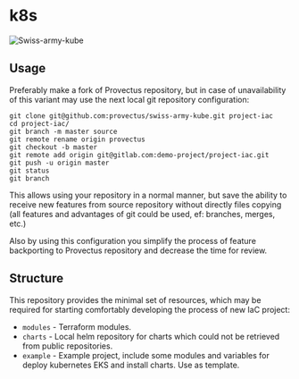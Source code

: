 # k8s

![Swiss-army-kube](https://raw.githubusercontent.com/provectus/swiss-army-kube/poc/logo-swiss-army.png)

## Usage

Preferably make a fork of Provectus repository, but in case of unavailability of this variant may use the next local git repository configuration:
```
git clone git@github.com:provectus/swiss-army-kube.git project-iac
cd project-iac/
git branch -m master source
git remote rename origin provectus
git checkout -b master
git remote add origin git@gitlab.com:demo-project/project-iac.git
git push -u origin master
git status
git branch
```

This allows using your repository in a normal manner, but save the ability to receive new features from source repository without directly files copying (all features and advantages of git could be used, ef: branches, merges, etc.)

Also by using this configuration you simplify the process of feature backporting to Provectus repository and decrease the time for review.

## Structure
This repository provides the minimal set of resources, which may be required for starting comfortably developing the process of new IaC project:
 - `modules` - Terraform modules.
 - `charts`  - Local helm repository for charts which could not be retrieved from public repositories.
 - `example` - Example project, include some modules and variables for deploy kubernetes EKS and install charts. Use as template.
